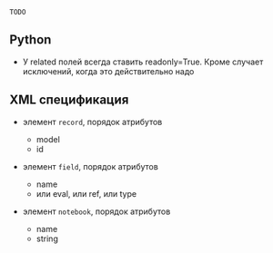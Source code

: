 ﻿

``TODO``

## Python

* У related полей всегда ставить readonly=True. Кроме случает исключений, когда это действительно надо

## XML спецификация

* элемент ``record``, порядок атрибутов
   * model
   * id

* элемент ``field``, порядок атрибутов
   * name
   * или eval, или ref, или type

* элемент ``notebook``, порядок атрибутов
   * name
   * string

